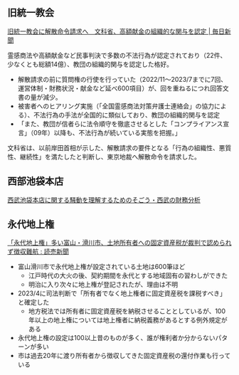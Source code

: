 ## 旧統一教会

[旧統一教会に解散命令請求へ　文科省、高額献金の組織的な関与を認定 | 毎日新聞](https://mainichi.jp/articles/20230903/k00/00m/040/117000c)

霊感商法や高額献金など民事判決で多数の不法行為が認定されており（22件、少なくとも総額14億）、教団の組織的関与を認定した格好。

- 解散請求の前に質問権の行使を行っていた（2022/11～2023/7までに7回、運営体制・財務状況・献金など延べ600項目）が、回を重ねるにつれ回答文書の量が減少。
- 被害者へのヒアリング実施（「全国霊感商法対策弁護士連絡会」の協力による）、不法行為の手法が全国的に類似しており、教団の組織的関与を認定
- 「また、教団が信者らに法令順守を徹底させるとした「コンプライアンス宣言」（09年）以降も、不法行為が続いている実態を把握。」

文科省は、以前岸田首相が示した、解散請求の要件となる「行為の組織性、悪質性、継続性」を満たしたと判断し、東京地裁へ解散命令を請求した。

## 西部池袋本店

[西武池袋本店に関する騒動を理解するためのそごう・西武の財務分析](https://note.com/massina/n/n71c34045ab66)

## 永代地上権

[「永代地上権」多い富山・滑川市、土地所有者への固定資産税が裁判で認められず徴収難航 : 読売新聞](https://www.yomiuri.co.jp/national/20230903-OYT1T50161/)

- 富山滑川市で永代地上権が設定されている土地は600筆ほど
    - 江戸時代の大火の後、契約期間を永代とする地域固有の習わしができた
    - 明治に入り次々に地上権が登記されたが、理由は不明
- 2023/4に司法判断で「所有者でなく地上権者に固定資産税を課税すべき」と確定した
    - 地方税法では所有者に固定資産税を納税させることとしているが、100年以上の地上権については地上権者に納税義務があるとする例外規定がある
- 永代地上権の設定は100以上昔のものが多く、誰が権利者か分からないパターンが多い
- 市は過去20年に渡り所有者から徴収してきた固定資産税の還付作業も行っている
